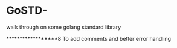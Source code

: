 # GoSTD-
walk through on some golang standard library

******************8
To add comments and better error handling 
